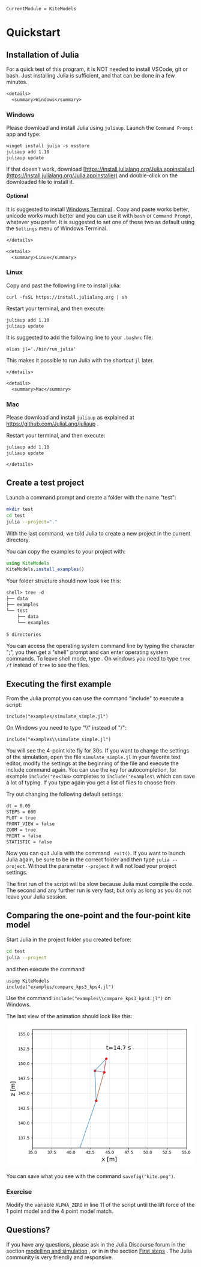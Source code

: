 ```@meta
CurrentModule = KiteModels
```
# Quickstart

## Installation of Julia
For a quick test of this program, it is NOT needed to install VSCode, git or bash. Just installing Julia is sufficient, and that can be done in a few minutes. 

```@raw html
<details>
  <summary>Windows</summary>
```
    
### Windows
Please download and install Julia using `juliaup`. Launch the `Command Prompt` app and type:

```
winget install julia -s msstore
juliaup add 1.10
juliaup update
```
If that doesn't work, download [https://install.julialang.org/Julia.appinstaller](https://install.julialang.org/Julia.appinstaller) and double-click on the downloaded file to install it.

#### Optional
It is suggested to install [Windows Terminal](https://learn.microsoft.com/en-us/windows/terminal/install) . Copy and paste works better, unicode works much better and you can use it with `bash` or `Command Prompt`, whatever you prefer. It is suggested to set one of these two as default using the `Settings` menu of Windows Terminal.
  
```@raw html
</details>
```

```@raw html
<details>
  <summary>Linux</summary>
```

### Linux

Copy and past the following line to install julia:
```
curl -fsSL https://install.julialang.org | sh
```
Restart your terminal, and then execute:
```
juliaup add 1.10
juliaup update
```

It is suggested to add the following line to your ```.bashrc``` file:
```
alias jl='./bin/run_julia'
```
This makes it possible to run Julia with the shortcut `jl` later.

```@raw html
</details>
```

```@raw html
<details>
  <summary>Mac</summary>
```

### Mac
Please download and install `juliaup` as explained at https://github.com/JuliaLang/juliaup .

Restart your terminal, and then execute:
```
juliaup add 1.10
juliaup update
```

```@raw html
</details>
```

## Create a test project
Launch a command prompt and create a folder with the name "test":
```bash
mkdir test
cd test
julia --project="."
```
With the last command, we told Julia to create a new project in the current directory.

You can copy the examples to your project with:
```julia
using KiteModels
KiteModels.install_examples()
```

Your folder structure should now look like this:
```
shell> tree -d
├── data
├── examples
└── test
    ├── data
    └── examples

5 directories
```
You can access the operating system command line by typing the character ";", you then get a "shell" prompt and can enter operating system commands. To leave shell mode, type <BACKSLASH>. 
On windows you need to type ```tree /f``` instead of ```tree``` to see the files.

## Executing the first example
From the Julia prompt you can use the command "include" to execute a script:
```
include("examples/simulate_simple.jl")
```
On Windows you need to type "\\\\" instead of "/":
```
include("examples\\simulate_simple.jl")
```
You will see the 4-point kite fly for 30s. If you want to change the settings of the simulation, open the file `simulate_simple.jl` in your favorite text editor, modify the settings at the beginning of the file and execute the include command again.
You can use the <TAB> key for autocompletion, for example `include("ex<TAB>` completes to `include("examples\` which can save a lot of typing. If you type <TAB> again you get a list of files to choose from.

Try out changing the following default settings:
```
dt = 0.05
STEPS = 600
PLOT = true
FRONT_VIEW = false
ZOOM = true
PRINT = false
STATISTIC = false
```
Now you can quit Julia with the command ``` exit()```. If you want to launch Julia again, be sure to be in the correct folder and then type ```julia --project```. Without the parameter ```--project``` it will not load your project settings.

The first run of the script will be slow because Julia must compile the code. The second and any further run is very fast, but only as long as you do not leave your Julia session.

## Comparing the one-point and the four-point kite model
Start Julia in the project folder you created before:
```bash
cd test
julia --project
```
and then execute the command
```
using KiteModels
include("examples/compare_kps3_kps4.jl")
```
Use the command ```include("examples\\compare_kps3_kps4.jl")``` on Windows.

The last view of the animation should look like this:

![Initial State](kite.png)

You can save what you see with the command ```savefig("kite.png")```.

### Exercise
Modify the variable ```ALPHA_ZERO``` in line 11 of the script until the lift force of the 1 point model and the 4 point model match.

## Questions?
If you have any questions, please ask in the Julia Discourse forum in the section [modelling and simulation](https://discourse.julialang.org/c/domain/models) , or in in the section [First steps](https://discourse.julialang.org/c/first-steps) . The Julia community is very friendly and responsive.